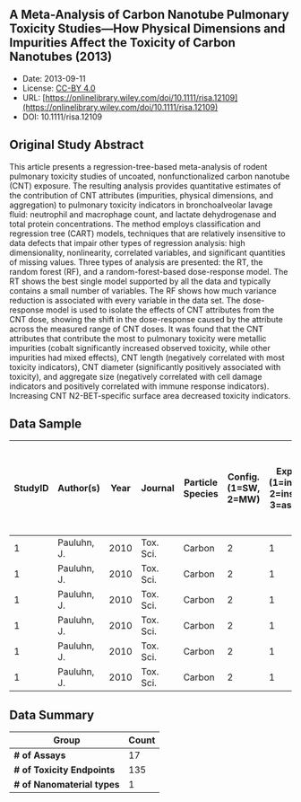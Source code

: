
<div style="float: right; width: 200px" class='altmetric-embed' data-badge-type='donut' data-condensed='true' data-badge-details='right' data-doi="10.1007/s11224-021-01869-w"></div>

## A Meta-Analysis of Carbon Nanotube Pulmonary Toxicity Studies—How Physical Dimensions and Impurities Affect the Toxicity of Carbon Nanotubes (2013)
<script type="application/ld+json">
	{	
		"@context": {
			"bs": "https://bioschemas.org/",
			"schema": "https://schema.org/",
			"citation": "schema:citation",
			"name": "schema:name",
			"url": "schema:url",
			"variableMeasured": "schema:variableMeasured"
		},
		"@type": "schema:Dataset",
		"name": "A Meta-Analysis of Carbon Nanotube Pulmonary Toxicity Studies—How Physical Dimensions and Impurities Affect the Toxicity of Carbon Nanotubes",
		"url": "https://nanohub.org/resources/13516/download/Carbon_Nanotube_Pulmonary_Toxicity_Data_Set_20120313.xls",
		"@id": "10.1111/risa.12109",
		"citation": "https://doi.org/10.1111/risa.12109",
		"variableMeasured": [
			{
				"@type": "schema:PropertyValue",
				"name": "MI-R1.3-ABSTRACT-TOX-SUBJECT_WEIGHT"
			},
			{
				"@type": "schema:PropertyValue",
				"name": "MI-R1.3-ABSTRACT-TOX-SUBJECT_SEX"
			},
			{
				"@type": "schema:PropertyValue",
				"name": "MI-R1.3-ABSTRACT-PHYSCHEM-SIZE"
			},
			{
				"@type": "schema:PropertyValue",
				"name": "MI-R1.3-ABSTRACT-BASIC-PURITY"
			},
			{
				"@type": "schema:PropertyValue",
				"name": "MI-R1.3-ABSTRACT-TOX-CONCENTRATION"
			},
			{
				"@type": "schema:PropertyValue",
				"name": "MI-R1.3-ABSTRACT-TOX-EXPOSURE_TIME"
			},
			{
				"@type": "schema:PropertyValue",
				"name": "MI-R1.3-ABSTRACT-TOX-NUMBER_OF_CONTROLS"
			}
		],
		"http://purl.org/dc/terms/conformsTo": { "@type": "schema:CreativeWork", "@id": "https://bioschemas.org/profiles/Dataset/0.4-DRAFT" },
		"schema:license": "https://creativecommons.org/licenses/by/4.0/legalcode",
		"schema:creator": [
		  {
			"@type": "schema:Organization",
			"name": "RiskGONE"
		  }
		],
		"schema:datePublished": "2013-09-11"
	}
</script>

* Date: 2013-09-11
* License: [CC-BY 4.0](https://creativecommons.org/licenses/by/4.0/legalcode)
* URL: [https://onlinelibrary.wiley.com/doi/10.1111/risa.12109](https://onlinelibrary.wiley.com/doi/10.1111/risa.12109)
* DOI: 10.1111/risa.12109



## Original Study Abstract

This article presents a regression-tree-based meta-analysis of rodent pulmonary toxicity studies of uncoated, nonfunctionalized carbon nanotube (CNT) exposure. The resulting analysis provides quantitative estimates of the contribution of CNT attributes (impurities, physical dimensions, and aggregation) to pulmonary toxicity indicators in bronchoalveolar lavage fluid: neutrophil and macrophage count, and lactate dehydrogenase and total protein concentrations. The method employs classification and regression tree (CART) models, techniques that are relatively insensitive to data defects that impair other types of regression analysis: high dimensionality, nonlinearity, correlated variables, and significant quantities of missing values. Three types of analysis are presented: the RT, the random forest (RF), and a random-forest-based dose-response model. The RT shows the best single model supported by all the data and typically contains a small number of variables. The RF shows how much variance reduction is associated with every variable in the data set. The dose-response model is used to isolate the effects of CNT attributes from the CNT dose, showing the shift in the dose-response caused by the attribute across the measured range of CNT doses. It was found that the CNT attributes that contribute the most to pulmonary toxicity were metallic impurities (cobalt significantly increased observed toxicity, while other impurities had mixed effects), CNT length (negatively correlated with most toxicity indicators), CNT diameter (significantly positively associated with toxicity), and aggregate size (negatively correlated with cell damage indicators and positively correlated with immune response indicators). Increasing CNT N2-BET-specific surface area decreased toxicity indicators.

## Data Sample

|StudyID|Author(s)|Year |Journal|Particle Species|Config. (1=SW, 2=MW)|Exp. Mode (1=inhalation, 2=instillation, 3=aspiration)|animal (1=rats, 2=mice)|species (1=sprague-dawley, 2=wistar, 3=C57BL/6, 4=ICR, 5=Crl:CD(SD)IGS BR, 6=BALB/cAnNCrl)|mean animal mass, g|sex (1=male, 2=female)|min length|length median, nm|max length|min dia|diameter median, nm|max dia|MMAD, nm|Purity   |%wt Oxidized C|% wt Co  |% wt Al |%wt Fe |%wt Cu  |%wt Cr  |%wt Ni  |SA m2/g |mass conc. (mg/m3)|air conc. SD|Exp. Hrs.|Exp. Per. (hrs)|Total Dose (ug/kg)|Avg 24-hr Dose (ug/kg)|Total Dose (m2/kg)|Avg 24-hr Dose (m2/kg)|No. of Subjects (N)|Post Exp. (days)|Total BAL Cell Counts (x10^6)|Total Cell Count SD|Macrophages Count (x10^4)|Macrophages SD|Neutrophils count (x10^4)|Neutro. SD|LDH (% of control)|LDH SD|IL-6 (pg/ml)|IL-6 SD|TNF-a (pg/ml)|TNF SD|Total Protein (% of control)|Protein SD|Lymphocytes (count x 10^4)|Lymphocytes SD|Eosinophils (x10^5 /lung)|Eosinophils SD|IL-10 (% of control)|IL-10 SD|Collagen (% of control)|Collagen SD|Hydroxiproline (ug/lung)|Hydroxiproline SD|Alkaline Phosphatase (% of control)|Alkaline Phosphatase SD|BAL Total Cell Count (fold of control)|BAL Total Cell Count (fold of control) SD|BAL Macrophages (fold of control)|BAL Macrophages (fold of control) SD|BAL Macrophages (%TCC)|BAL Macrophages (%TCC) SD|BAL Neutrophils (fold of control)|BAL Neutrophils (fold of control) SD|BAL Neutrophils (%TCC)|BAL Neutrophils (%TCC) SD|BAL LDH (fold of control)|BAL LDH (fold of control) SD|BAL Total Protein (fold of control)|BAL Total Protein (fold of control) SD|BAL Lymphocytes (fold of control)|BAL Lymphocytes (fold of control) SD|BAL Lymphocytes (%TCC)|BAL Lymphocytes (%TCC) SD|BAL Collagen (fold of control)|BAL Collagen (fold of control) SD|
|-------|---------|-----|-------|----------------|--------------------|------------------------------------------------------|-----------------------|------------------------------------------------------------------------------------------|-------------------|----------------------|----------|-----------------|----------|-------|-------------------|-------|--------|---------|--------------|---------|--------|-------|--------|--------|--------|--------|------------------|------------|---------|---------------|------------------|----------------------|------------------|----------------------|-------------------|----------------|-----------------------------|-------------------|-------------------------|--------------|-------------------------|----------|------------------|------|------------|-------|-------------|------|----------------------------|----------|--------------------------|--------------|-------------------------|--------------|--------------------|--------|-----------------------|-----------|------------------------|-----------------|-----------------------------------|-----------------------|--------------------------------------|-----------------------------------------|---------------------------------|------------------------------------|----------------------|-------------------------|---------------------------------|------------------------------------|----------------------|-------------------------|-------------------------|----------------------------|-----------------------------------|--------------------------------------|---------------------------------|------------------------------------|----------------------|-------------------------|------------------------------|---------------------------------|
|1      |Pauluhn, J.|2010 |Tox. Sci.|Carbon          |2                   |1                                                     |1                      |2                                                                                         |250                |1                     |70        |320              |1170      |5      |9,5                |22     |1670    |98,6     |0             |0,53     |0       |0      |0       |0       |0       |253     |0,1               |0,02        |390      |2184           |105,210144        |1,156155429           |0,026618166       |0,000292507           |6                  |1               |6                            |1                  |500                      |50            |5                        |1         |120               |10    |            |       |             |      |135                         |20        |1                         |1             |                         |              |                    |        |160                    |10         |                        |                 |180                                |40                     |1                                     |0,166666667                              |1                                |0,1                                 |0,833333333           |0,083333333              |1                                |0,2                                 |0,008333333           |0,001666667              |1,2                      |0,1                         |1,35                               |0,2                                   |1                                |1                                   |0,001666667           |0,001666667              |1,6                           |0,1                              |
|1      |Pauluhn, J.|2010 |Tox. Sci.|Carbon          |2                   |1                                                     |1                      |2                                                                                         |250                |1                     |70        |320              |1170      |5      |9,5                |22     |1910    |98,6     |0             |0,53     |0       |0      |0       |0       |0       |253     |0,45              |0,06        |390      |2184           |473,445648        |5,202699429           |0,119781749       |0,001316283           |6                  |1               |12                           |1                  |500                      |50            |50                       |1         |280               |50    |            |       |             |      |210                         |40        |5                         |2             |                         |              |                    |        |400                    |50         |                        |                 |240                                |30                     |2                                     |0,166666667                              |1                                |0,1                                 |0,416666667           |0,041666667              |10                               |0,2                                 |0,041666667           |0,000833333              |2,8                      |0,5                         |2,1                                |0,4                                   |5                                |2                                   |0,004166667           |0,001666667              |4                             |0,5                              |
|1      |Pauluhn, J.|2010 |Tox. Sci.|Carbon          |2                   |1                                                     |1                      |2                                                                                         |250                |1                     |70        |320              |1170      |5      |9,5                |22     |1930    |98,6     |0             |0,53     |0       |0      |0       |0       |0       |253     |1,62              |0,2         |390      |2184           |1704,404333       |18,72971795           |0,431214296       |0,004738619           |6                  |1               |43                           |8                  |1800                     |400           |780                      |100       |580               |120   |            |       |             |      |280                         |30        |25                        |15            |                         |              |                    |        |800                    |200        |                        |                 |220                                |20                     |7,166666667                           |1,333333333                              |3,6                              |0,8                                 |0,418604651           |0,093023256              |156                              |20                                  |0,181395349           |0,023255814              |5,8                      |1,2                         |2,8                                |0,3                                   |25                               |15                                  |0,005813953           |0,003488372              |8                             |2                                |
|1      |Pauluhn, J.|2010 |Tox. Sci.|Carbon          |2                   |1                                                     |1                      |2                                                                                         |250                |1                     |70        |320              |1170      |5      |9,5                |22     |2190    |98,6     |0             |0,53     |0       |0      |0       |0       |0       |253     |5,98              |0,8         |390      |2184           |6291,566611       |69,13809463           |1,591766353       |0,017491938           |6                  |1               |119                          |31                 |4300                     |1200          |3200                     |1200      |1180              |390   |            |       |             |      |530                         |70        |128                       |60            |                         |              |                    |        |1650                   |250        |                        |                 |290                                |90                     |19,83333333                           |5,166666667                              |8,6                              |2,4                                 |0,361344538           |0,100840336              |640                              |240                                 |0,268907563           |0,100840336              |11,8                     |3,9                         |5,3                                |0,7                                   |128                              |60                                  |0,010756303           |0,005042017              |16,5                          |2,5                              |
|1      |Pauluhn, J.|2010 |Tox. Sci.|Carbon          |2                   |1                                                     |1                      |2                                                                                         |250                |1                     |70        |320              |1170      |5      |9,5                |22     |1670    |98,6     |0             |0,53     |0       |0      |0       |0       |0       |253     |0,1               |0,02        |390      |2184           |105,210144        |1,156155429           |0,026618166       |0,000292507           |6                  |28              |6                            |1                  |500                      |50            |10                       |1         |100               |10    |            |       |             |      |100                         |5         |1                         |1             |                         |              |                    |        |100                    |5          |                        |                 |110                                |10                     |1                                     |0,166666667                              |1                                |0,1                                 |0,833333333           |0,083333333              |2                                |0,2                                 |0,016666667           |0,001666667              |1                        |0,1                         |1                                  |0,05                                  |1                                |1                                   |0,001666667           |0,001666667              |1                             |0,05                             |
|1      |Pauluhn, J.|2010 |Tox. Sci.|Carbon          |2                   |1                                                     |1                      |2                                                                                         |250                |1                     |70        |320              |1170      |5      |9,5                |22     |1910    |98,6     |0             |0,53     |0       |0      |0       |0       |0       |253     |0,45              |0,06        |390      |2184           |473,445648        |5,202699429           |0,119781749       |0,001316283           |6                  |28              |10                           |1                  |500                      |50            |10                       |1         |200               |20    |            |       |             |      |170                         |10        |7                         |2             |                         |              |                    |        |245                    |10         |                        |                 |125                                |15                     |1,666666667                           |0,166666667                              |1                                |0,1                                 |0,5                   |0,05                     |2                                |0,2                                 |0,01                  |0,001                    |2                        |0,2                         |1,7                                |0,1                                   |7                                |2                                   |0,007                 |0,002                    |2,45                          |0,1                              |


## Data Summary

| **Group**                    | **Count** |
| ---------------------------- | --------- |
| **\# of Assays**             | 17        |
| **\# of Toxicity Endpoints** | 135       |
| **\# of Nanomaterial types** | 1         |

